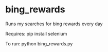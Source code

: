 # bing_rewards
Runs my searches for bing rewards every day

Requires: pip install selenium

To run: python bing_rewards.py
